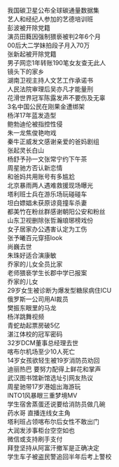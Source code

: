我国碳卫星公布全球碳通量数据集  
艺人和经纪人参加的艺德培训班  
彭波被开除党籍  
演员田蕤因强制猥亵被判2年6个月  
00后大二学妹拍段子月入70万  
张新起被开除党籍  
男子网恋1年转账190笔女友查无此人  
镜头下的家乡  
湖南卫视主持人文艺工作承诺书  
人民法院审理后吴亦凡才能量刑  
花滑世界冠军陈露发声不要伤及无辜  
3名中国公民在刚果金遭绑架  
杨洋17年蓝发造型  
鲍勃迪伦被指控性侵  
朱一龙焦俊艳吻戏  
秦牛正威发文感谢亲爱的爸妈剧组  
张起灵长白山  
杨舒予孙一文张常宁约下午茶  
周星驰方否认新恋情  
和爸妈共用账号有多尴尬  
北京暴雨两人遇难救援现场曝光  
塔利班士兵在游乐场玩碰碰车  
坦白嫖娼未获原谅竟撞车杀妻  
都美竹在粉丝群感谢朝阳公安和粉丝  
山东卫视删除张哲瀚琅琊榜戏份  
女子居家办公遇害认定为工伤  
张予曦百元穿搭look  
尚巍去世  
朱珠好适合演康敏  
乔家的儿女全员比家  
老师猥亵学生长郡中学已报案  
乔家的儿女  
29岁女生被诊断为爆发型糖尿病住ICU  
俄罗斯一公司用AI裁员  
樊振东眼里的马龙  
杨洋跳舞视频  
青蛇劫起票房破5亿  
湛江体校的冠军密码  
32岁DCM董事总经理去世  
喀布尔机场至少10人死亡  
14岁女孩欲轻生被19岁消防员劝回  
迪丽热巴 要努力配得上鲜花和掌声  
武汉图书馆新馆选址引网友热议  
周星驰带17岁港姐出海游玩  
INTO1风暴眼三重梦境MV  
学生宿舍蒸蛋还说要给消防员做几碗  
药水哥 直播连线女主角  
塔利班占领喀布尔后女性不敢出门  
大润发涉事柜台空空如也  
微信或支持刷手支付  
拜登坚持从阿富汗撤军是正确决定  
学生车子被盗民警追回半年后考上警校  
